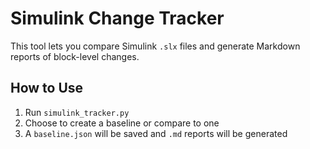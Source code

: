 # Simulink Change Tracker

This tool lets you compare Simulink `.slx` files and generate Markdown reports of block-level changes.

## How to Use
1. Run `simulink_tracker.py`
2. Choose to create a baseline or compare to one
3. A `baseline.json` will be saved and `.md` reports will be generated
